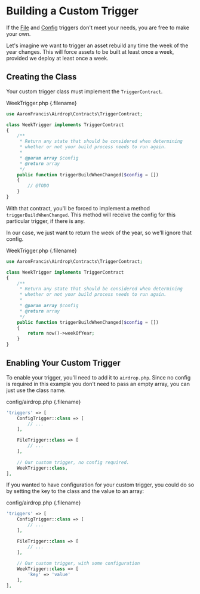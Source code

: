 # Building a Custom Trigger

If the [File](/triggers/file) and [Config](triggers/config) triggers don't meet your needs, you are free to make your own.

Let's imagine we want to trigger an asset rebuild any time the week of the year changes. This will force assets to be built at least once a week, provided we deploy at least once a week.

## Creating the Class

Your custom trigger class must implement the `TriggerContract`.

WeekTrigger.php {.filename}
```php
use AaronFrancis\Airdrop\Contracts\TriggerContract;

class WeekTrigger implements TriggerContract
{
    /**
     * Return any state that should be considered when determining
     * whether or not your build process needs to run again.
     *
     * @param array $config
     * @return array
     */
    public function triggerBuildWhenChanged($config = [])
    {
        // @TODO
    }
}
``` 

With that contract, you'll be forced to implement a method `triggerBuildWhenChanged`. This method will receive the config for this particular trigger, if there is any.

In our case, we just want to return the week of the year, so we'll ignore that config.

WeekTrigger.php {.filename}
```php
use AaronFrancis\Airdrop\Contracts\TriggerContract;

class WeekTrigger implements TriggerContract
{
    /**
     * Return any state that should be considered when determining
     * whether or not your build process needs to run again.
     *
     * @param array $config
     * @return array
     */
    public function triggerBuildWhenChanged($config = [])
    {
        return now()->weekOfYear;
    }
}
```

## Enabling Your Custom Trigger

To enable your trigger, you'll need to add it to `airdrop.php`. Since no config is required in this example you don't need to pass an empty array, you can just use the class name.

config/airdrop.php {.filename}
```php
'triggers' => [
    ConfigTrigger::class => [
        // ...
    ],

    FileTrigger::class => [
        // ...
    ],
    
    // Our custom trigger, no config required.
    WeekTrigger::class,
],
```

If you wanted to have configuration for your custom trigger, you could do so by setting the key to the class and the value to an array:

config/airdrop.php {.filename}
```php
'triggers' => [
    ConfigTrigger::class => [
        // ...
    ],

    FileTrigger::class => [
        // ...
    ],
    
    // Our custom trigger, with some configuration
    WeekTrigger::class => [
        'key' => 'value'
    ],
],
```